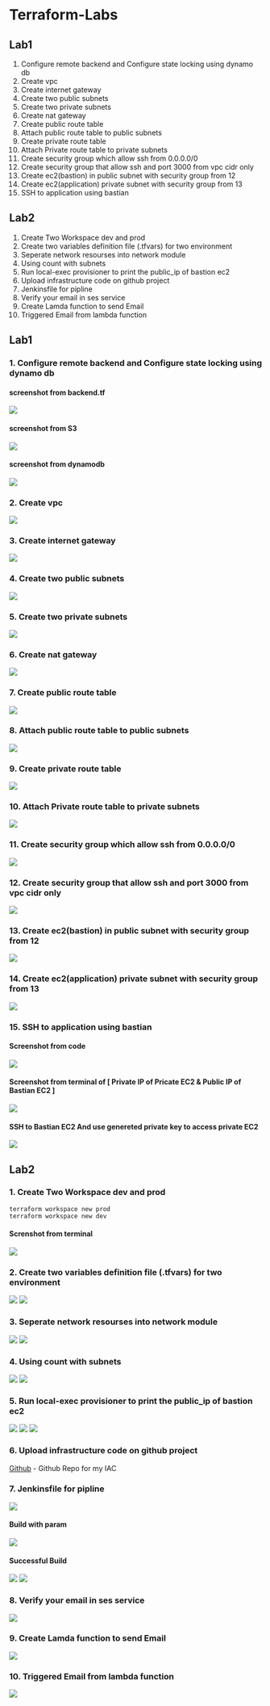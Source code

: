 # Terraform-Labs
## Lab1
1. Configure remote backend and Configure state locking using dynamo db
2. Create vpc
3. Create internet gateway
4. Create two public subnets
5. Create two private subnets
6. Create nat gateway
7. Create public route table
8. Attach public route table to public subnets
9. Create private route table
10. Attach Private route table to private subnets
11. Create security group which allow ssh from 0.0.0.0/0
12. Create security group that allow ssh and port 3000 from vpc cidr only
13. Create ec2(bastion) in public subnet with security group from 12
14. Create ec2(application) private subnet with security group from 13
15. SSH to application using bastian

## Lab2
1. Create Two Workspace dev and prod 
2. Create two variables definition file (.tfvars) for two environment
3. Seperate network resourses into network module
4. Using count with subnets
5. Run local-exec provisioner to print the public_ip of bastion ec2
6. Upload infrastructure code on github project
7. Jenkinsfile for pipline
8. Verify your email in ses service
9. Create Lamda function to send Email
10. Triggered Email from lambda function

## Lab1

### 1. Configure remote backend and Configure state locking using dynamo db
#### screenshot from backend.tf 
<img src="https://github.com/Abdelrhmxn/Terraform-Labs/assets/55556764/2acc6d63-a46a-44c5-8b65-7987a21ba036" width="" height="" >

#### screenshot from S3
<img src="https://github.com/Abdelrhmxn/Terraform-Labs/assets/55556764/f494e98b-fae6-405d-b04a-dd9185a6fbc2" width="" height="" >

#### screenshot from dynamodb
<img src="https://github.com/Abdelrhmxn/Terraform-Labs/assets/55556764/0139475f-04fb-4208-a978-3481270cb009" width="" height="" >

### 2. Create vpc
<img src="https://github.com/Abdelrhmxn/Terraform-Labs/assets/55556764/66106a25-2c57-4078-ad91-8c500e4a7a3d" width="" height="" >

### 3. Create internet gateway
<img src="https://github.com/Abdelrhmxn/Terraform-Labs/assets/55556764/23cf98a8-8415-43a2-985c-2c1ccf9674b8" width="" height="" >

### 4. Create two public subnets
<img src="https://github.com/Abdelrhmxn/Terraform-Labs/assets/55556764/6e0abbbb-f6a1-44b7-880d-9b17faf09db1" width="" height="" >

### 5. Create two private subnets
<img src="https://github.com/Abdelrhmxn/Terraform-Labs/assets/55556764/46e01090-e5b6-48b2-8825-2e36a59214a4" width="" height="" >

### 6. Create nat gateway
<img src="https://github.com/Abdelrhmxn/Terraform-Labs/assets/55556764/6d5a5092-57c1-4d78-85cc-2516fdc00990" width="" height="" >

### 7. Create public route table
<img src="https://github.com/Abdelrhmxn/Terraform-Labs/assets/55556764/a2d7a22a-33f1-42e5-9d13-5888077a41a6" width="" height="" >

### 8. Attach public route table to public subnets
<img src="https://github.com/Abdelrhmxn/Terraform-Labs/assets/55556764/c4bd48c7-ccbf-4f53-9962-5097a50e4c22" width="" height="" >

### 9. Create private route table
<img src="https://github.com/Abdelrhmxn/Terraform-Labs/assets/55556764/0597b610-0815-44b5-86a1-d713d5f75b7f" width="" height="" >

### 10. Attach Private route table to private subnets
<img src="https://github.com/Abdelrhmxn/Terraform-Labs/assets/55556764/d7074244-03ef-4843-a5b1-44f98ab5b248" width="" height="" >

### 11. Create security group which allow ssh from 0.0.0.0/0
<img src="https://github.com/Abdelrhmxn/Terraform-Labs/assets/55556764/084027b8-6578-4e70-b254-8fdb448c6400" width="" height="" >

### 12. Create security group that allow ssh and port 3000 from vpc cidr only
<img src="https://github.com/Abdelrhmxn/Terraform-Labs/assets/55556764/f4e6abb1-18ba-4f14-afcb-a8a44ae054f7" width="" height="" >

### 13. Create ec2(bastion) in public subnet with security group from 12
<img src="https://github.com/Abdelrhmxn/Terraform-Labs/assets/55556764/d238c180-f32f-4525-ad5b-04e111809221" width="" height="" >

### 14. Create ec2(application) private subnet with security group from 13
<img src="https://github.com/Abdelrhmxn/Terraform-Labs/assets/55556764/9aef7491-ea82-4faf-8c70-f197a2547354" width="" height="" >

### 15. SSH to application using bastian
#### Screenshot from code
<img src="https://github.com/Abdelrhmxn/Terraform-Labs/assets/55556764/632c8423-43ca-419e-b585-11aa00f47418" width="" height="" >

#### Screenshot from terminal of [ Private IP of Pricate EC2 & Public IP of Bastian EC2 ]
<img src="https://github.com/Abdelrhmxn/Terraform-Labs/assets/55556764/bfde8c29-75c1-4a6f-b2fe-cbaa4781f240" width="" height="" >

#### SSH to Bastian EC2 And use genereted private key to access private EC2
<img src="https://github.com/Abdelrhmxn/Terraform-Labs/assets/55556764/688a5b71-07ef-45d3-8aa8-1033ce6aed78" width="" height="" >




## Lab2

### 1. Create Two Workspace dev and prod 
```
terraform workspace new prod
terraform workspace new dev
```
#### Screnshot from terminal
<img src="https://github.com/Abdelrhmxn/Terraform-Labs/assets/55556764/6cd81ceb-f261-4cf6-9cf5-c2a905e0fda4" width="" height="" >

### 2. Create two variables definition file (.tfvars) for two environment
<img src="https://github.com/Abdelrhmxn/Terraform-Labs/assets/55556764/33a196f6-f3f7-45c1-a318-b4726011c165" width="" height="" >
<img src="https://github.com/Abdelrhmxn/Terraform-Labs/assets/55556764/188d62ae-8170-4ee1-b2bf-83ea7326bf95" width="" height="" >

### 3. Seperate network resourses into network module
<div >
<img src="https://github.com/Abdelrhmxn/Terraform-Labs/assets/55556764/6e720424-4c60-4ceb-8fba-5871421c90da" width="" height="" >
<img src="https://github.com/Abdelrhmxn/Terraform-Labs/assets/55556764/fa695eb7-8b31-4458-acae-34fb095c3348" width="" height="" >
</div>

### 4. Using count with subnets
<img src="https://github.com/Abdelrhmxn/Terraform-Labs/assets/55556764/9acdc2ed-e06f-4d64-8ed6-1ba82288be2c" width="" height="" >
<img src="https://github.com/Abdelrhmxn/Terraform-Labs/assets/55556764/843ae782-ec3e-461d-ad24-eede484a2390" width="" height="" >

### 5. Run local-exec provisioner to print the public_ip of bastion ec2
<img src="https://github.com/Abdelrhmxn/Terraform-Labs/assets/55556764/d6849249-d842-43d7-95c8-f30111a70d00" width="" height="" >
<img src="https://github.com/Abdelrhmxn/Terraform-Labs/assets/55556764/638fcdb1-8d03-46f7-808e-2d0cff1c57b3" width="" height="" >
<img src="https://github.com/Abdelrhmxn/Terraform-Labs/assets/55556764/ef0a2ca9-0259-43ae-8005-81cd96019e86" width="" height="" >

### 6. Upload infrastructure code on github project
[Github](https://github.com/Abdelrhmxn/IAC-Terraform) - Github Repo for my IAC

### 7. Jenkinsfile for pipline
<img src="https://github.com/Abdelrhmxn/Terraform-Labs/assets/55556764/44eb7eb3-1ace-4be6-8992-6022d7822c5a" width="" height="" >

#### Build with param
<img src="https://github.com/Abdelrhmxn/Terraform-Labs/assets/55556764/a2357d9b-7a7f-469e-8187-6f2890df2140" width="" height="" >

#### Successful Build
<img src="https://github.com/Abdelrhmxn/Terraform-Labs/assets/55556764/3d291a97-e9d0-4fb0-b074-7939a7b690e8" width="" height="" >
<img src="https://github.com/Abdelrhmxn/Terraform-Labs/assets/55556764/aa8c7bff-f95d-4f70-b02b-240d445c13c9" width="" height="" >

### 8. Verify your email in ses service
<img src="https://github.com/Abdelrhmxn/Terraform-Labs/assets/55556764/6ea6e692-9128-444f-ada7-1d51e3aa33b6" width="" height="" >

### 9. Create Lamda function to send Email
<img src="https://github.com/Abdelrhmxn/Terraform-Labs/assets/55556764/d9c6e3d9-8833-4665-a5f6-7e7dd84ae760" width="" height="" >

### 10. Triggered Email from lambda function
<img src="https://github.com/Abdelrhmxn/Terraform-Labs/assets/55556764/b5510ca3-fb8c-4aa2-af44-c5008d786aeb" width="" height="" >



















